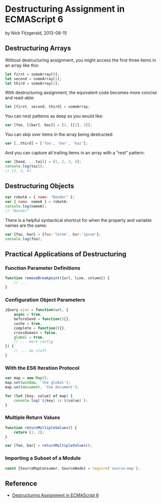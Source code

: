 # Destructuring Assignment in ECMAScript 6

by Nick Fitzgerald, 2013-08-15

## Destructuring Arrays

Without destructuring assignment, you might access the first three items in an array like this:

```js
let first = someArray[0];
let second = someArray[1];
let third = someArray[2];
```

With destructuring assignment, the equivalent code becomes more concise and read-able:

```js
let [first, second, third] = someArray;
```

You can nest patterns as deep as you would like:

```js
var [foo, [[bar], baz]] = [1, [[2], 3]];
```

You can skip over items in the array being destructed:

```js
var [,,third] = ['foo', 'bar', 'baz'];
```

And you can capture all trailing items in an array with a "rest" pattern:

```js
var [head, ...tail] = [1, 2, 3, 4];
console.log(tail);
// [2, 3, 4]
```

## Destructuring Objects

```js
var robotA = { name: "Bender" };
var { name: nameA } = robotA;
console.log(nameA);
// "Bender"
```

There is a helpful syntactical shortcut for when the property and variable names are the same:

```js
var {foo, bar} = {foo:'lorem', bar:'ipsum'};
console.log(foo);
```

## Practical Applications of Destructuring

### Function Parameter Definitions

```js
function removeBreakpoint({url, line, column}) {
    // ...
}
```

### Configuration Object Parameters

```js
jQuery.ajax = function(url, {
    async = true,
    beforeSend = function(){},
    cache = true,
    complete = function(){},
    crossDomain = false,
    global = true,
    // ... more config
}) {
    // ... do stuff
}
```

### With the ES6 Iteration Protocol

```js
var map = new Map();
map.set(window, 'the global');
map.set(document, 'the document');

for (let [key, value] of map) {
    console.log(`${key} is ${value}`);
}
```

### Multiple Return Values

```js
function returnMultipleValues() {
    return [1, 2];
}

var [foo, bar] = returnMultipleValues();
```

### Importing a Subset of a Module

```js
const {SourceMapConsumer, SourceNode} = require('source-map');
```

## Reference
- [Destructuring Assignment in ECMAScript 6](http://fitzgeraldnick.com/2013/08/15/destructuring-assignment-in-es6.html)
